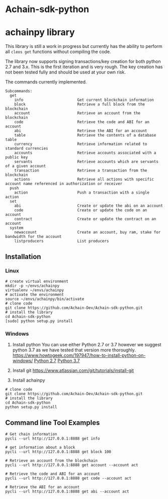# Achain-sdk-python

# achainpy library

This library is still a work in progress but currently has the ability to perform all `cleos get` functions without compiling the code.

The library now supports signing transactions/key creation for both python 2.7 and 3.x. This is the first iteration and is very rough. The key creation has not been tested fully and should be used at your own risk.

The commands currently implemented.

```
Subcommands:
  get
    info                        Get current blockchain information
    block                       Retrieve a full block from the blockchain
    account                     Retrieve an account from the blockchain
    code                        Retrieve the code and ABI for an account
    abi                         Retrieve the ABI for an account
    table                       Retrieve the contents of a database table
    currency                    Retrieve information related to standard currencies
    accounts                    Retrieve accounts associated with a public key
    servants                    Retrieve accounts which are servants of a given account
    transaction                 Retrieve a transaction from the blockchain
    actions                     Retrieve all actions with specific account name referenced in authorization or receiver
  push
    action                      Push a transaction with a single action
  set
    abi                         Create or update the abi on an account
    code                        Create or update the code on an account
    contract                    Create or update the contract on an account
  system
    newaccount                  Create an account, buy ram, stake for bandwidth for the account
    listproducers               List producers
```

## Installation

### Linux

```
# create virtual environment
mkdir -p ~/envs/achainpy
virtualenv ~/envs/achainpy
# activate the environment
source ~/envs/achainpy/bin/activate
# clone code
git clone https://github.com/Achain-Dev/Achain-sdk-python.git
# install the library
cd Achain-sdk-python
[sudo] python setup.py install

```
### Windows

1. Install python
   You can use either Python 2.7 or 3.7 however we suggest python 3.7 as we have tested that version more thoroughly.
   https://www.howtogeek.com/197947/how-to-install-python-on-windows/
   [Python 2.7](https://www.python.org/downloads/release/python-2715/)
   [Python 3.7](https://www.python.org/downloads/release/python-370/)

2. Install git
   https://www.atlassian.com/git/tutorials/install-git

3. Install achainpy

```
# clone code
git clone https://github.com/Achain-Dev/Achain-sdk-python.git
# install the library
cd Achain-sdk-python
python setup.py install

```
## Command line Tool Examples

```
# Get chain information
pycli --url http://127.0.0.1:8888 get info

# get information about a block
pycli --url http://127.0.0.1:8888 get block 100

# Retrieve an account from the blockchain
pycli --url http://127.0.0.1:8888 get account --account act

# Retrieve the code and ABI for an account
pycli --url http://127.0.0.1:8888 get code --account act

# Retrieve the ABI for an account
pycli --url http://127.0.0.1:8888 get abi --account act

```
